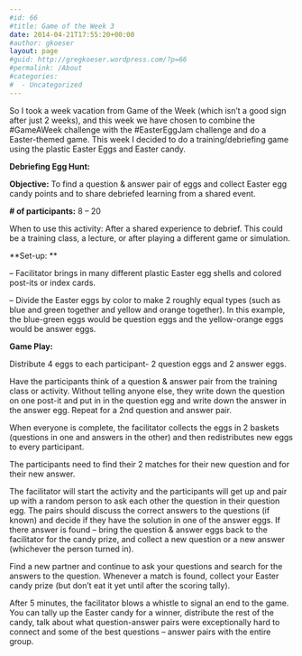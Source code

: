 ```yaml
---
#id: 66
#title: Game of the Week 3
date: 2014-04-21T17:55:20+00:00
#author: gkoeser
layout: page
#guid: http://gregkoeser.wordpress.com/?p=66
#permalink: /About
#categories:
#  - Uncategorized
---
```

So I took a week vacation from Game of the Week (which isn’t a good sign after just 2 weeks), and this week we have chosen to combine the #GameAWeek challenge with the #EasterEggJam challenge and do a Easter-themed game. This week I decided to do a training/debriefing game using the plastic Easter Eggs and Easter candy.

**Debriefing Egg Hunt:**

**Objective:** To find a question & answer pair of eggs and collect Easter egg candy points and to share debriefed learning from a shared event.

**\# of participants:** 8 – 20

When to use this activity: After a shared experience to debrief. This could be a training class, a lecture, or after playing a different game or simulation.

**Set-up: **

&#8211; Facilitator brings in many different plastic Easter egg shells and colored post-its or index cards.

&#8211; Divide the Easter eggs by color to make 2 roughly equal types (such as blue and green together and yellow and orange together). In this example, the blue-green eggs would be question eggs and the yellow-orange eggs would be answer eggs.

**Game Play:**

Distribute 4 eggs to each participant- 2 question eggs and 2 answer eggs.

Have the participants think of a question & answer pair from the training class or activity. Without telling anyone else, they write down the question on one post-it and put in in the question egg and write down the answer in the answer egg. Repeat for a 2nd question and answer pair.

When everyone is complete, the facilitator collects the eggs in 2 baskets (questions in one and answers in the other) and then redistributes new eggs to every participant.

The participants need to find their 2 matches for their new question and for their new answer.

The facilitator will start the activity and the participants will get up and pair up with a random person to ask each other the question in their question egg. The pairs should discuss the correct answers to the questions (if known) and decide if they have the solution in one of the answer eggs. If there answer is found – bring the question & answer eggs back to the facilitator for the candy prize, and collect a new question or a new answer (whichever the person turned in).

Find a new partner and continue to ask your questions and search for the answers to the question. Whenever a match is found, collect your Easter candy prize (but don’t eat it yet until after the scoring tally).

After 5 minutes, the facilitator blows a whistle to signal an end to the game. You can tally up the Easter candy for a winner, distribute the rest of the candy, talk about what question-answer pairs were exceptionally hard to connect and some of the best questions – answer pairs with the entire group.